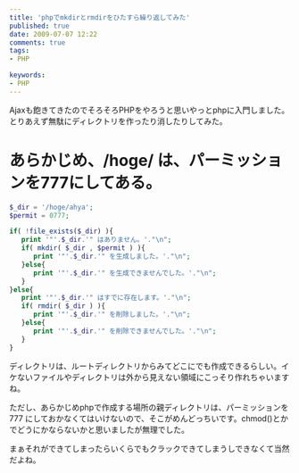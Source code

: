 ```yaml
---
title: 'phpでmkdirとrmdirをひたすら繰り返してみた'
published: true
date: 2009-07-07 12:22
comments: true
tags:
- PHP

keywords:
- PHP
---
```

Ajaxも飽きてきたのでそろそろPHPをやろうと思いやっとphpに入門しました。
とりあえず無駄にディレクトリを作ったり消したりしてみた。

# あらかじめ、/hoge/ は、パーミッションを777にしてある。


```php
$_dir = '/hoge/ahya';
$permit = 0777;

if( !file_exists($_dir) ){
   print '"'.$_dir.'" はありません。'."\n";
   if( mkdir( $_dir , $permit ) ){
      print '"'.$_dir.'" を生成しました。'."\n";
   }else{
      print '"'.$_dir.'" を生成できませんでした。'."\n";
   }
}else{
   print '"'.$_dir.'" はすでに存在します。'."\n";
   if( rmdir( $_dir ) ){
      print '"'.$_dir.'" を削除しました。'."\n";
   }else{
      print '"'.$_dir.'" を削除できませんでした。'."\n";
   }
}
```

ディレクトリは、ルートディレクトリからみてどこにでも作成できるらしい。イケないファイルやディレクトリは外から見えない領域にこっそり作れちゃいますね。

ただし、あらかじめphpで作成する場所の親ディレクトリは、パーミッションを 777 にしておかなくてはいけないので、そこがめんどっちいです。chmod()とかでどうにかならないかと思いましたが無理でした。

まぁそれができてしまったらいくらでもクラックできてしまうしできなくて当然だよね。